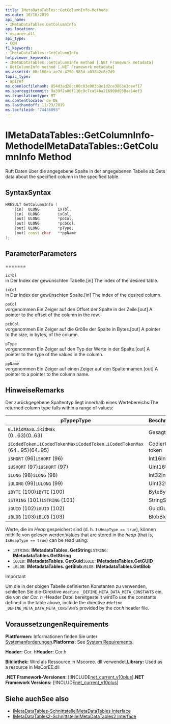 ```yaml
---
title: IMetaDataTables::GetColumnInfo-Methode
ms.date: 10/10/2019
api_name:
- IMetaDataTables.GetColumnInfo
api_location:
- mscoree.dll
api_type:
- COM
f1_keywords:
- IMetaDataTables::GetColumnInfo
helpviewer_keywords:
- IMetaDataTables::GetColumnInfo method [.NET Framework metadata]
- GetColumnInfo method [.NET Framework metadata]
ms.assetid: 68c160ea-ae7d-4750-985d-a038b2c8e7d9
topic_type:
- apiref
ms.openlocfilehash: 854d3ad28cc00c03e903b9e1d2ce3863e3ceef17
ms.sourcegitcommit: 9a39f2a06f110c9c7ca54ba216900d038aa14ef3
ms.translationtype: MT
ms.contentlocale: de-DE
ms.lasthandoff: 11/23/2019
ms.locfileid: "74436093"
---
```

# <a name="imetadatatablesgetcolumninfo-method"></a><span data-ttu-id="44e0e-102">IMetaDataTables::GetColumnInfo-Methode</span><span class="sxs-lookup"><span data-stu-id="44e0e-102">IMetaDataTables::GetColumnInfo Method</span></span>
<span data-ttu-id="44e0e-103">Ruft Daten über die angegebene Spalte in der angegebenen Tabelle ab.</span><span class="sxs-lookup"><span data-stu-id="44e0e-103">Gets data about the specified column in the specified table.</span></span>  
  
## <a name="syntax"></a><span data-ttu-id="44e0e-104">Syntax</span><span class="sxs-lookup"><span data-stu-id="44e0e-104">Syntax</span></span>  
  
```cpp  
HRESULT GetColumnInfo (   
    [in]  ULONG        ixTbl,  
    [in]  ULONG        ixCol,  
    [out] ULONG        *poCol,  
    [out] ULONG        *pcbCol,  
    [out] ULONG        *pType,  
    [out] const char   **ppName  
);  
```  
  
## <a name="parameters"></a><span data-ttu-id="44e0e-105">Parameter</span><span class="sxs-lookup"><span data-stu-id="44e0e-105">Parameters</span></span>
=======

 `ixTbl`  
 <span data-ttu-id="44e0e-106">in Der Index der gewünschten Tabelle.</span><span class="sxs-lookup"><span data-stu-id="44e0e-106">[in] The index of the desired table.</span></span>  
  
 `ixCol`  
 <span data-ttu-id="44e0e-107">in Der Index der gewünschten Spalte.</span><span class="sxs-lookup"><span data-stu-id="44e0e-107">[in] The index of the desired column.</span></span>  
  
 `poCol`  
 <span data-ttu-id="44e0e-108">vorgenommen Ein Zeiger auf den Offset der Spalte in der Zeile.</span><span class="sxs-lookup"><span data-stu-id="44e0e-108">[out] A pointer to the offset of the column in the row.</span></span>  
  
 `pcbCol`  
 <span data-ttu-id="44e0e-109">vorgenommen Ein Zeiger auf die Größe der Spalte in Bytes.</span><span class="sxs-lookup"><span data-stu-id="44e0e-109">[out] A pointer to the size, in bytes, of the column.</span></span>  
  
 `pType`  
 <span data-ttu-id="44e0e-110">vorgenommen Ein Zeiger auf den Typ der Werte in der Spalte.</span><span class="sxs-lookup"><span data-stu-id="44e0e-110">[out] A pointer to the type of the values in the column.</span></span>  
  
 `ppName`  
 <span data-ttu-id="44e0e-111">vorgenommen Ein Zeiger auf einen Zeiger auf den Spaltennamen.</span><span class="sxs-lookup"><span data-stu-id="44e0e-111">[out] A pointer to a pointer to the column name.</span></span>  
 
## <a name="remarks"></a><span data-ttu-id="44e0e-112">Hinweise</span><span class="sxs-lookup"><span data-stu-id="44e0e-112">Remarks</span></span>

<span data-ttu-id="44e0e-113">Der zurückgegebene Spaltentyp liegt innerhalb eines Wertebereichs:</span><span class="sxs-lookup"><span data-stu-id="44e0e-113">The returned column type falls within a range of values:</span></span>

| <span data-ttu-id="44e0e-114">pType</span><span class="sxs-lookup"><span data-stu-id="44e0e-114">pType</span></span>                    | <span data-ttu-id="44e0e-115">Beschreibung</span><span class="sxs-lookup"><span data-stu-id="44e0e-115">Description</span></span>   | <span data-ttu-id="44e0e-116">Hilfsfunktion</span><span class="sxs-lookup"><span data-stu-id="44e0e-116">Helper function</span></span>                   |
|--------------------------|---------------|-----------------------------------|
| <span data-ttu-id="44e0e-117">`0`..`iRidMax`</span><span class="sxs-lookup"><span data-stu-id="44e0e-117">`0`..`iRidMax`</span></span><br><span data-ttu-id="44e0e-118">(0.. 63)</span><span class="sxs-lookup"><span data-stu-id="44e0e-118">(0..63)</span></span>   | <span data-ttu-id="44e0e-119">Gesagt</span><span class="sxs-lookup"><span data-stu-id="44e0e-119">Rid</span></span>           | <span data-ttu-id="44e0e-120">**Isridtype**</span><span class="sxs-lookup"><span data-stu-id="44e0e-120">**IsRidType**</span></span><br><span data-ttu-id="44e0e-121">**Isridortoken**</span><span class="sxs-lookup"><span data-stu-id="44e0e-121">**IsRidOrToken**</span></span> |
| <span data-ttu-id="44e0e-122">`iCodedToken`..`iCodedTokenMax`</span><span class="sxs-lookup"><span data-stu-id="44e0e-122">`iCodedToken`..`iCodedTokenMax`</span></span><br><span data-ttu-id="44e0e-123">(64.. 95)</span><span class="sxs-lookup"><span data-stu-id="44e0e-123">(64..95)</span></span> | <span data-ttu-id="44e0e-124">Codiertes Token</span><span class="sxs-lookup"><span data-stu-id="44e0e-124">Coded token</span></span> | <span data-ttu-id="44e0e-125">**Iscodeddekentype**</span><span class="sxs-lookup"><span data-stu-id="44e0e-125">**IsCodedTokenType**</span></span> <br><span data-ttu-id="44e0e-126">**Isridortoken**</span><span class="sxs-lookup"><span data-stu-id="44e0e-126">**IsRidOrToken**</span></span> |
| <span data-ttu-id="44e0e-127">`iSHORT` (96)</span><span class="sxs-lookup"><span data-stu-id="44e0e-127">`iSHORT` (96)</span></span>            | <span data-ttu-id="44e0e-128">Int16</span><span class="sxs-lookup"><span data-stu-id="44e0e-128">Int16</span></span>         | <span data-ttu-id="44e0e-129">**Isfixedtype**</span><span class="sxs-lookup"><span data-stu-id="44e0e-129">**IsFixedType**</span></span>                   |
| <span data-ttu-id="44e0e-130">`iUSHORT` (97)</span><span class="sxs-lookup"><span data-stu-id="44e0e-130">`iUSHORT` (97)</span></span>           | <span data-ttu-id="44e0e-131">UInt16</span><span class="sxs-lookup"><span data-stu-id="44e0e-131">UInt16</span></span>        | <span data-ttu-id="44e0e-132">**Isfixedtype**</span><span class="sxs-lookup"><span data-stu-id="44e0e-132">**IsFixedType**</span></span>                   |
| <span data-ttu-id="44e0e-133">`iLONG` (98)</span><span class="sxs-lookup"><span data-stu-id="44e0e-133">`iLONG` (98)</span></span>             | <span data-ttu-id="44e0e-134">Int32</span><span class="sxs-lookup"><span data-stu-id="44e0e-134">Int32</span></span>         | <span data-ttu-id="44e0e-135">**Isfixedtype**</span><span class="sxs-lookup"><span data-stu-id="44e0e-135">**IsFixedType**</span></span>                   |
| <span data-ttu-id="44e0e-136">`iULONG` (99)</span><span class="sxs-lookup"><span data-stu-id="44e0e-136">`iULONG` (99)</span></span>            | <span data-ttu-id="44e0e-137">UInt32</span><span class="sxs-lookup"><span data-stu-id="44e0e-137">UInt32</span></span>        | <span data-ttu-id="44e0e-138">**Isfixedtype**</span><span class="sxs-lookup"><span data-stu-id="44e0e-138">**IsFixedType**</span></span>                   |
| <span data-ttu-id="44e0e-139">`iBYTE` (100)</span><span class="sxs-lookup"><span data-stu-id="44e0e-139">`iBYTE` (100)</span></span>            | <span data-ttu-id="44e0e-140">Byte</span><span class="sxs-lookup"><span data-stu-id="44e0e-140">Byte</span></span>          | <span data-ttu-id="44e0e-141">**Isfixedtype**</span><span class="sxs-lookup"><span data-stu-id="44e0e-141">**IsFixedType**</span></span>                   |
| <span data-ttu-id="44e0e-142">`iSTRING` (101)</span><span class="sxs-lookup"><span data-stu-id="44e0e-142">`iSTRING` (101)</span></span>          | <span data-ttu-id="44e0e-143">String</span><span class="sxs-lookup"><span data-stu-id="44e0e-143">String</span></span>        | <span data-ttu-id="44e0e-144">**Isheaptype**</span><span class="sxs-lookup"><span data-stu-id="44e0e-144">**IsHeapType**</span></span>                    |
| <span data-ttu-id="44e0e-145">`iGUID` (102)</span><span class="sxs-lookup"><span data-stu-id="44e0e-145">`iGUID` (102)</span></span>            | <span data-ttu-id="44e0e-146">Guid</span><span class="sxs-lookup"><span data-stu-id="44e0e-146">Guid</span></span>          | <span data-ttu-id="44e0e-147">**Isheaptype**</span><span class="sxs-lookup"><span data-stu-id="44e0e-147">**IsHeapType**</span></span>                    |
| <span data-ttu-id="44e0e-148">`iBLOB` (103)</span><span class="sxs-lookup"><span data-stu-id="44e0e-148">`iBLOB` (103)</span></span>            | <span data-ttu-id="44e0e-149">Blob</span><span class="sxs-lookup"><span data-stu-id="44e0e-149">Blob</span></span>          | <span data-ttu-id="44e0e-150">**Isheaptype**</span><span class="sxs-lookup"><span data-stu-id="44e0e-150">**IsHeapType**</span></span>                    |

<span data-ttu-id="44e0e-151">Werte, die im *Heap* gespeichert sind (d. h. `IsHeapType == true`), können mithilfe von gelesen werden:</span><span class="sxs-lookup"><span data-stu-id="44e0e-151">Values that are stored in the *heap* (that is, `IsHeapType == true`) can be read using:</span></span>

- <span data-ttu-id="44e0e-152">`iSTRING`: **IMetadataTables. GetString**</span><span class="sxs-lookup"><span data-stu-id="44e0e-152">`iSTRING`: **IMetadataTables.GetString**</span></span>
- <span data-ttu-id="44e0e-153">`iGUID`: **IMetadataTables. GetGuid**</span><span class="sxs-lookup"><span data-stu-id="44e0e-153">`iGUID`: **IMetadataTables.GetGUID**</span></span>
- <span data-ttu-id="44e0e-154">`iBLOB`: **IMetadataTables. getBlob**</span><span class="sxs-lookup"><span data-stu-id="44e0e-154">`iBLOB`: **IMetadataTables.GetBlob**</span></span>

> [!IMPORTANT]
> <span data-ttu-id="44e0e-155">Um die in der obigen Tabelle definierten Konstanten zu verwenden, schließen Sie die-Direktive `#define _DEFINE_META_DATA_META_CONSTANTS` ein, die von der *Cor. h* -Header Datei bereitgestellt wird</span><span class="sxs-lookup"><span data-stu-id="44e0e-155">To use the constants defined in the table above, include the directive `#define _DEFINE_META_DATA_META_CONSTANTS` provided by the *cor.h* header file.</span></span>

## <a name="requirements"></a><span data-ttu-id="44e0e-156">Voraussetzungen</span><span class="sxs-lookup"><span data-stu-id="44e0e-156">Requirements</span></span>  
 <span data-ttu-id="44e0e-157">**Plattformen:** Informationen finden Sie unter [Systemanforderungen](../../../../docs/framework/get-started/system-requirements.md).</span><span class="sxs-lookup"><span data-stu-id="44e0e-157">**Platforms:** See [System Requirements](../../../../docs/framework/get-started/system-requirements.md).</span></span>  
  
 <span data-ttu-id="44e0e-158">**Header:** Cor. h</span><span class="sxs-lookup"><span data-stu-id="44e0e-158">**Header:** Cor.h</span></span>  
  
 <span data-ttu-id="44e0e-159">**Bibliothek:** Wird als Ressource in Mscoree. dll verwendet.</span><span class="sxs-lookup"><span data-stu-id="44e0e-159">**Library:** Used as a resource in MsCorEE.dll</span></span>  
  
 <span data-ttu-id="44e0e-160">**.NET Framework-Versionen:** [!INCLUDE[net_current_v10plus](../../../../includes/net-current-v10plus-md.md)]</span><span class="sxs-lookup"><span data-stu-id="44e0e-160">**.NET Framework Versions:** [!INCLUDE[net_current_v10plus](../../../../includes/net-current-v10plus-md.md)]</span></span>  
  
## <a name="see-also"></a><span data-ttu-id="44e0e-161">Siehe auch</span><span class="sxs-lookup"><span data-stu-id="44e0e-161">See also</span></span>

- [<span data-ttu-id="44e0e-162">IMetaDataTables-Schnittstelle</span><span class="sxs-lookup"><span data-stu-id="44e0e-162">IMetaDataTables Interface</span></span>](../../../../docs/framework/unmanaged-api/metadata/imetadatatables-interface.md)
- [<span data-ttu-id="44e0e-163">IMetaDataTables2-Schnittstelle</span><span class="sxs-lookup"><span data-stu-id="44e0e-163">IMetaDataTables2 Interface</span></span>](../../../../docs/framework/unmanaged-api/metadata/imetadatatables2-interface.md)
